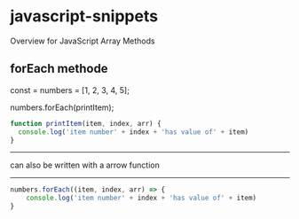 # javascript-snippets
Overview for JavaScript Array Methods

## forEach methode

const = numbers = [1, 2, 3, 4, 5];

numbers.forEach(printItem);

```javascript
function printItem(item, index, arr) {
  console.log('item number' + index + 'has value of' + item)
}
```

----

can also be written with a arrow function

----

```javascript
numbers.forEach((item, index, arr) => {
    console.log('item number' + index + 'has value of' + item)
}
```
